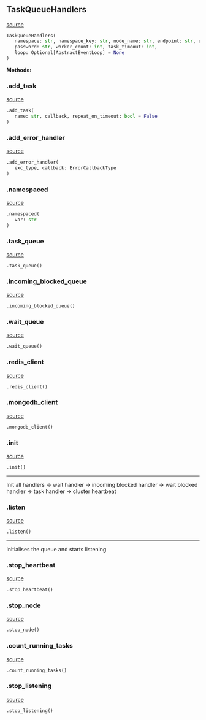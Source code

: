 #


## TaskQueueHandlers
[source](https://github.com/llxp/chain-factory/blob/master/framework/src/chain_factory/task_queue_handlers.py/#L25)
```python 
TaskQueueHandlers(
   namespace: str, namespace_key: str, node_name: str, endpoint: str, username: str,
   password: str, worker_count: int, task_timeout: int,
   loop: Optional[AbstractEventLoop] = None
)
```




**Methods:**


### .add_task
[source](https://github.com/llxp/chain-factory/blob/master/framework/src/chain_factory/task_queue_handlers.py/#L49)
```python
.add_task(
   name: str, callback, repeat_on_timeout: bool = False
)
```


### .add_error_handler
[source](https://github.com/llxp/chain-factory/blob/master/framework/src/chain_factory/task_queue_handlers.py/#L52)
```python
.add_error_handler(
   exc_type, callback: ErrorCallbackType
)
```


### .namespaced
[source](https://github.com/llxp/chain-factory/blob/master/framework/src/chain_factory/task_queue_handlers.py/#L55)
```python
.namespaced(
   var: str
)
```


### .task_queue
[source](https://github.com/llxp/chain-factory/blob/master/framework/src/chain_factory/task_queue_handlers.py/#L61)
```python
.task_queue()
```


### .incoming_blocked_queue
[source](https://github.com/llxp/chain-factory/blob/master/framework/src/chain_factory/task_queue_handlers.py/#L65)
```python
.incoming_blocked_queue()
```


### .wait_queue
[source](https://github.com/llxp/chain-factory/blob/master/framework/src/chain_factory/task_queue_handlers.py/#L69)
```python
.wait_queue()
```


### .redis_client
[source](https://github.com/llxp/chain-factory/blob/master/framework/src/chain_factory/task_queue_handlers.py/#L72)
```python
.redis_client()
```


### .mongodb_client
[source](https://github.com/llxp/chain-factory/blob/master/framework/src/chain_factory/task_queue_handlers.py/#L76)
```python
.mongodb_client()
```


### .init
[source](https://github.com/llxp/chain-factory/blob/master/framework/src/chain_factory/task_queue_handlers.py/#L79)
```python
.init()
```

---
Init all handlers
-> wait handler
-> incoming blocked handler
-> wait blocked handler
-> task handler
-> cluster heartbeat

### .listen
[source](https://github.com/llxp/chain-factory/blob/master/framework/src/chain_factory/task_queue_handlers.py/#L139)
```python
.listen()
```

---
Initialises the queue and starts listening

### .stop_heartbeat
[source](https://github.com/llxp/chain-factory/blob/master/framework/src/chain_factory/task_queue_handlers.py/#L152)
```python
.stop_heartbeat()
```


### .stop_node
[source](https://github.com/llxp/chain-factory/blob/master/framework/src/chain_factory/task_queue_handlers.py/#L157)
```python
.stop_node()
```


### .count_running_tasks
[source](https://github.com/llxp/chain-factory/blob/master/framework/src/chain_factory/task_queue_handlers.py/#L175)
```python
.count_running_tasks()
```


### .stop_listening
[source](https://github.com/llxp/chain-factory/blob/master/framework/src/chain_factory/task_queue_handlers.py/#L194)
```python
.stop_listening()
```

